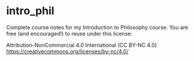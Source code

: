 # intro_phil
Complete course notes for my Introduction to Philosophy course. You are free (and encouraged!) to reuse under this license:

Attribution-NonCommercial 4.0 International (CC BY-NC 4.0)
https://creativecommons.org/licenses/by-nc/4.0/
